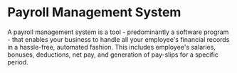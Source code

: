 # Payroll Management System
A payroll management system is a tool - predominantly a software program - that enables your business to handle all your employee's financial records in a hassle-free, automated fashion. This includes employee's salaries, bonuses, deductions, net pay, and generation of pay-slips for a specific period.
